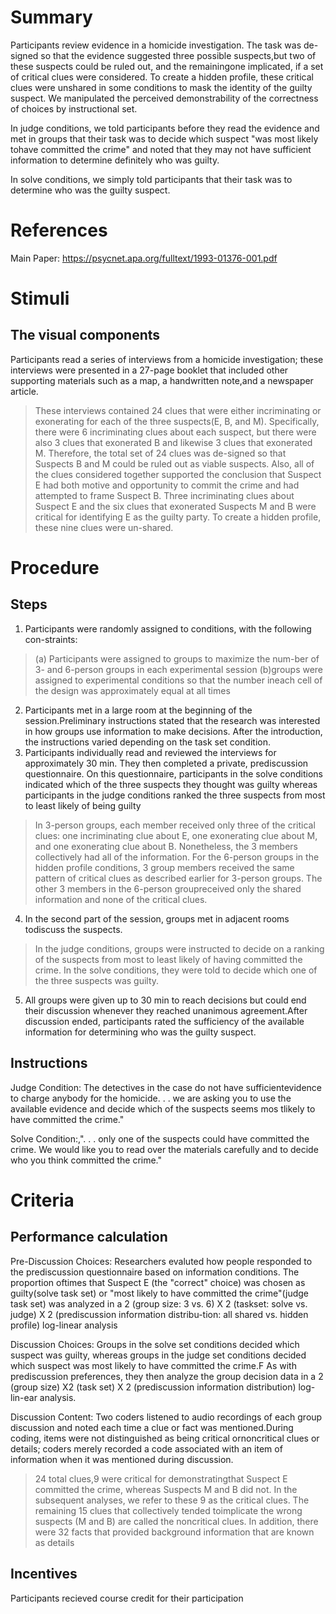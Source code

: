 # Summary
Participants review evidence in a homicide investigation. The task was de-signed so that the evidence suggested three possible suspects,but two of these suspects could be ruled out, and the remainingone implicated, if a set of critical clues were considered. To create a hidden profile, these critical clues were unshared in some conditions to mask the identity of the guilty suspect. We manipulated the perceived demonstrability of the correctness of choices by instructional set. 

In judge conditions, we told participants before they read the evidence and met in groups that their task was to decide which suspect "was most likely tohave committed the crime" and noted that they may not have sufficient information to determine definitely who was guilty.

In solve conditions, we simply told participants that their task was to determine who was the guilty suspect.

# References
Main Paper: https://psycnet.apa.org/fulltext/1993-01376-001.pdf

# Stimuli
## The visual components
Participants read a series of interviews from a homicide investigation; these interviews were presented in a 27-page booklet that included other supporting materials such as a map, a handwritten note,and a newspaper article.
> These interviews contained 24 clues that were either incriminating or exonerating for each of the three suspects(E, B, and M). Specifically, there were 6 incriminating clues about each suspect, but there were also 3 clues that exonerated B and likewise 3 clues that exonerated M. Therefore, the total set of 24 clues was de-signed so that Suspects B and M could be ruled out as viable suspects. Also, all of the clues considered together supported the conclusion that Suspect E had both motive and opportunity to commit the crime and had attempted to frame Suspect B.
> Three incriminating clues about Suspect E and the six clues that exonerated Suspects M and B were critical for identifying E as the guilty party. To create a hidden profile, these nine clues were un-shared. 


# Procedure
## Steps
1. Participants were randomly assigned to conditions, with the following con-straints: 
> (a) Participants were assigned to groups to maximize the num-ber of 3- and 6-person groups in each experimental session 
>  (b)groups were assigned to experimental conditions so that the number ineach cell of the design was approximately equal at all times
2. Participants met in a large room at the beginning of the session.Preliminary instructions stated that the research was interested in how groups use information to make decisions. After the introduction, the instructions varied depending on the task set condition. 
3. Participants individually read and reviewed the interviews for approximately 30 min. They then completed a private, prediscussion questionnaire. On this questionnaire, participants in the solve conditions indicated which of the three suspects they thought was guilty whereas participants in the judge conditions ranked the three suspects from most to least likely of being guilty
> In 3-person groups, each member received only three of the critical clues: one incriminating clue about E, one exonerating clue about M, and one exonerating clue about B. Nonetheless, the 3 members collectively had all of the information. For the 6-person groups in the hidden profile conditions, 3 group members received the same pattern of critical clues as described earlier for 3-person groups. The other 3 members in the 6-person groupreceived only the shared information and none of the critical clues.
4. In the second part of the session, groups met in adjacent rooms todiscuss the suspects. 
> In the judge conditions, groups were instructed to decide on a ranking of the suspects from most to least likely of having committed the crime. 
> In the solve conditions, they were told to decide which one of the three suspects was guilty. 
5. All groups were given up to 30 min to reach decisions but could end their discussion whenever they reached unanimous agreement.After discussion ended, participants rated the sufficiency of the available information for determining who was the guilty suspect.


## Instructions
Judge Condition: The detectives in the case do not have sufficientevidence to charge anybody for the homicide. . . we are asking you to use the available evidence and decide which of the suspects seems mos tlikely to have committed the crime." 

Solve Condition:,". . . only one of the suspects could have committed the crime. We would like you to read over the materials carefully and to decide who you think committed the crime."

# Criteria
## Performance calculation
Pre-Discussion Choices: Researchers evaluted how people responded to the prediscussion questionnaire based on information conditions. The proportion oftimes that Suspect E (the "correct" choice) was chosen as guilty(solve task set) or "most likely to have committed the crime"(judge task set) was analyzed in a 2 (group size: 3 vs. 6) X 2 (taskset: solve vs. judge) X 2 (prediscussion information distribu-tion: all shared vs. hidden profile) log-linear analysis

Discussion Choices: Groups in the solve set conditions decided which suspect was guilty, whereas groups in the judge set conditions decided which suspect was most likely to have committed the crime.F As with prediscussion preferences, they then analyze the group decision data in a 2 (group size) X2 (task set) X 2 (prediscussion information distribution) log-lin-ear analysis.

Discussion Content: Two coders listened to audio recordings of each group discussion and noted each time a clue or fact was mentioned.During coding, items were not distinguished as being critical ornoncritical clues or details; coders merely recorded a code associated with an item of information when it was mentioned during discussion.
> 24 total clues,9 were critical for demonstratingthat Suspect E committed the crime, whereas Suspects M and B did not. 
> In the subsequent analyses, we refer to these 9 as the critical clues. 
> The remaining 15 clues that collectively tended toimplicate the wrong suspects (M and B) are called the noncritical clues. 
> In addition, there were 32 facts that provided background information that are known as details 

## Incentives
Participants recieved course credit for their participation 

